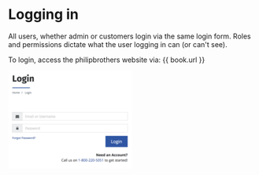 # Logging in

All users, whether admin or customers login via the same login form. Roles and permissions dictate what the user logging in can \(or can't see\).

To login, access the philipbrothers website via: {{ book.url }}

<img src="/assets/login.png" height="200" />

